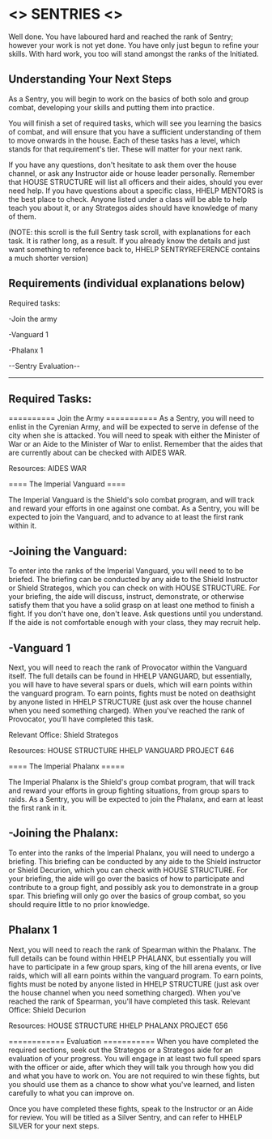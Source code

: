 
<> SENTRIES <>
==============
Well done. You have laboured hard and reached the rank of Sentry;
however your work is not yet done. You have only just begun to refine
your skills. With hard work, you too will stand amongst the ranks of the
Initiated.

Understanding Your Next Steps
------------------------------
As a Sentry, you will begin to work on the basics of both solo and group
combat, developing your skills and putting them into practice.

You will finish a set of required tasks, which will see you learning the
basics of combat, and will ensure that you have a sufficient
understanding of them to move onwards in the house. Each of these tasks
has a level, which stands for that requirement's tier. These will matter
for your next rank.

If you have any questions, don't hesitate to ask them over the house
channel, or ask any Instructor aide or house leader personally. Remember
that HOUSE STRUCTURE will list all officers and their aides, should you
ever need help. If you have questions about a specific class, HHELP
MENTORS is the best place to check. Anyone listed under a class will be
able to help teach you about it, or any Strategos aides should have
knowledge of many of them.

(NOTE: this scroll is the full Sentry task scroll, with explanations for
each task. It is rather long, as a result. If you already know the
details and just want something to reference back to, HHELP
SENTRYREFERENCE contains a much shorter version)

Requirements (individual explanations below)
------------
Required tasks:

-Join the army

-Vanguard 1

-Phalanx  1

--Sentry Evaluation--

--------------------------------
Required Tasks:
--------------------------------

========== Join the Army ===========
As a Sentry, you will need to enlist in the Cyrenian Army, and will be
expected to serve in defense of the city when she is attacked. You will
need to speak with either the Minister of War or an Aide to the Minister
of War to enlist. Remember that the aides that are currently about can
be checked with AIDES WAR.

Resources:
 AIDES WAR


 ==== The Imperial Vanguard ====

The Imperial Vanguard is the Shield's solo combat program, and will
track and reward your efforts in one against one combat. As a Sentry,
you will be expected to join the Vanguard, and to advance to at least
the first rank within it.

-Joining the Vanguard:
-------------------
To enter into the ranks of the Imperial Vanguard, you will need to to be
briefed. The briefing can be conducted by any aide to the Shield
Instructor or Shield Strategos, which you can check on with HOUSE
STRUCTURE. For your briefing, the aide will discuss, instruct,
demonstrate, or otherwise satisfy them that you have a solid grasp on at
least one method to finish a fight. If you don't have one, don't leave.
Ask questions until you understand. If the aide is not comfortable
enough with your class, they may recruit help.

-Vanguard 1
----------
Next, you will need to reach the rank of Provocator within the Vanguard
itself. The full details can be found in HHELP VANGUARD, but
essentially, you will have to have several spars or duels, which will
earn points within the vanguard program. To earn points, fights must be
noted on deathsight by anyone listed in HHELP STRUCTURE (just ask over
the house channel when you need something charged). When you've reached
the rank of Provocator, you'll have completed this task.

Relevant Office: Shield Strategos

Resources:
 HOUSE STRUCTURE
 HHELP VANGUARD
 PROJECT 646

==== The Imperial Phalanx =====

The Imperial Phalanx is the Shield's group combat program, that will
track and reward your efforts in group fighting situations, from group
spars to raids. As a Sentry, you will be expected to join the Phalanx,
and earn at least the first rank in it.

-Joining the Phalanx:
-------------------
To enter into the ranks of the Imperial Phalanx, you will need to
undergo a briefing. This briefing can be conducted by any aide to the
Shield instructor or Shield Decurion, which you can check with HOUSE
STRUCTURE. For your briefing, the aide will go over the basics of how to
participate and contribute to a group fight, and possibly ask you to
demonstrate in a group spar. This briefing will only go over the basics
of group combat, so you should require little to no prior knowledge.

Phalanx 1
---------
Next, you will need to reach the rank of Spearman within the Phalanx.
The full details can be found within HHELP PHALANX, but essentially you
will have to participate in a few group spars, king of the hill arena
events, or live raids, which will all earn points within the vanguard
program. To earn points, fights must be noted by anyone listed in HHELP
STRUCTURE (just ask over the house channel when you need something
charged). When you've reached the rank of Spearman, you'll have
completed this task.
Relevant Office: Shield Decurion

Resources:
 HOUSE STRUCTURE
 HHELP PHALANX
 PROJECT 656



============ Evaluation ===========
When you have completed the required sections, seek out the Strategos or
a Strategos aide for an evaluation of your progress. You will engage in
at least two full speed spars with the officer or aide, after which they
will talk you through how you did and what you have to work on. You are
not required to win these fights, but you should use them as a chance to
show what you've learned, and listen carefully to what you can improve
on.

Once you have completed these fights, speak to the Instructor or an Aide
for review. You will be titled as a Silver Sentry, and can refer to
HHELP SILVER for your next steps.

